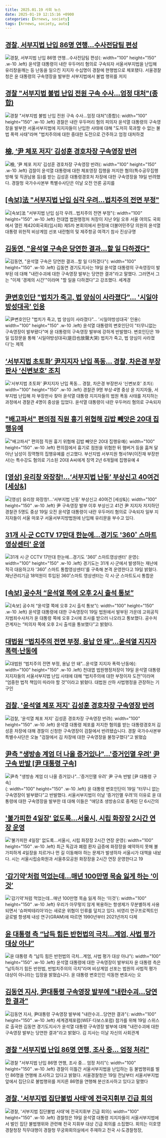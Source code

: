 ```yaml
---
title: 2025.01.19 사회 뉴스
date: 2025-01-19 12:15:16 +0900
categories: [krnews, society]
tags: [krnews, society, auto]
---
```

## [경찰, 서부지법 난입 86명 연행…수사전담팀 편성](https://n.news.naver.com/mnews/article/014/0005297509)

![경찰, 서부지법 난입 86명 연행…수사전담팀 편성](https://mimgnews.pstatic.net/image/origin/014/2025/01/19/5297509.jpg?type=nf220_150){: width="100" height="150" .w-10 .left}
윤석열 대통령이 내란 우두머리 혐의로 구속되자 서울서부지법을 난입해 유리창을깨는 등 난동을 일으킨 지지자 수십명이 경찰에 현행범으로 체포됐다. 서울경찰청은 윤 대통령의 구속영장을 발부한 서부지법에서 불법 행위를 저지

## [경찰 "서부지법 불법 난입 전원 구속 수사…엄정 대처"(종합)](https://n.news.naver.com/mnews/article/421/0008030188)

![경찰 "서부지법 불법 난입 전원 구속 수사…엄정 대처"(종합)](https://mimgnews.pstatic.net/image/origin/421/2025/01/19/8030188.jpg?type=nf220_150){: width="100" height="150" .w-10 .left}
경찰은 내란 우두머리 혐의 피의자 윤석열 대통령의 구속영장을 발부한 서울서부지법에 지지자들이 난입한 사태에 대해 "도저히 묵과할 수 없는 불법 폭력 사태"라며 "법치주의에 대한 중대한 도전으로 간주하고 엄정 대처하겠

## [檢, ‘尹 체포 저지’ 김성훈 경호차장 구속영장 반려](https://n.news.naver.com/mnews/article/020/0003610821)

![檢, ‘尹 체포 저지’ 김성훈 경호차장 구속영장 반려](https://mimgnews.pstatic.net/image/origin/020/2025/01/19/3610821.jpg?type=nf220_150){: width="100" height="150" .w-10 .left}
검찰이 윤석열 대통령에 대한 체포영장 집행을 저지한 혐의(특수공무집행방해 및 직권남용 등)를 받는 김성훈 대통령경호처 차장에 대한 구속영장을 19일 반려했다. 경찰청 국가수사본부 특별수사단은 이날 오전 언론 공지를

## [[속보]法 "서부지법 난입 심각 우려…법치주의 전면 부정"](https://n.news.naver.com/mnews/article/018/0005927650)

![[속보]法 "서부지법 난입 심각 우려…법치주의 전면 부정"](https://mimgnews.pstatic.net/image/origin/018/2025/01/19/5927650.jpg?type=nf220_150){: width="100" height="150" .w-10 .left}
천대엽 법원행정처 처장이 지난 9일 오후 서울 여의도 국회에서 열린 제420회국회(임시회) 제5차 본회의에서 한정애 더불어민주당 의원의 윤석열 대통령 위헌적 비상계엄 선포 내란혐의 및 제주항공 여객기 참사 진상규명

## [김동연, "윤석열 구속은 당연한 결과…할 일 다하겠다"](https://n.news.naver.com/mnews/article/014/0005297539)

![김동연, "윤석열 구속은 당연한 결과…할 일 다하겠다"](https://mimgnews.pstatic.net/image/origin/014/2025/01/19/5297539.jpg?type=nf220_150){: width="100" height="150" .w-10 .left}
김동연 경기도지사는 19일 윤석열 대통령의 구속영장이 발부된 데 대해 "내란수괴에 대한 구속영장 발부는 당연한 결과"라고 말했다. 그러면서 그는 "이제 '경제의 시간'"이라며 "할 일을 다하겠다"고 강조했다. 세계경

## [尹변호인단 "법치가 죽고, 법 양심이 사라졌다"… '시일야방성대곡' 인용](https://n.news.naver.com/mnews/article/277/0005534876)

![尹변호인단 "법치가 죽고, 법 양심이 사라졌다"… '시일야방성대곡' 인용](https://mimgnews.pstatic.net/image/origin/277/2025/01/19/5534876.jpg?type=nf220_150){: width="100" height="150" .w-10 .left}
윤석열 대통령의 변호인단이 "터무니없는 구속영장이 발부됐다"며 윤 대통령의 구속영장 발부에 강하게 반발했다. 변호인단은 19일 입장문을 통해 '시일야방성대곡(是日也放聲大哭) 법치가 죽고, 법 양심이 사라졌다'는 제목

## [‘서부지법 초토화’ 尹지지자 난입 폭동… 경찰, 차은경 부장판사 ‘신변보호’ 조치](https://n.news.naver.com/mnews/article/022/0004003956)

![‘서부지법 초토화’ 尹지지자 난입 폭동… 경찰, 차은경 부장판사 ‘신변보호’ 조치](https://mimgnews.pstatic.net/image/origin/022/2025/01/19/4003956.jpg?type=nf220_150){: width="100" height="150" .w-10 .left}
경찰관 9명 부상·4명 중상 윤 지지자들, 서부지법 난입해 차 부장판사 찾아 윤석열 대통령 지지자들의 법원 폭동 사태를 저지하는 과정에서 경찰관 4명이 중상을 입었다. 윤석열 대통령이 내란 우두머리 혐의로 구속되자

## ["배고파서" 편의점 직원 흉기 위협해 김밥 빼앗은 20대 집행유예](https://n.news.naver.com/mnews/article/001/0015167413)

!["배고파서" 편의점 직원 흉기 위협해 김밥 빼앗은 20대 집행유예](https://mimgnews.pstatic.net/image/origin/001/2025/01/19/15167413.jpg?type=nf220_150){: width="100" height="150" .w-10 .left}
편의점에서 흉기로 점원을 위협한 뒤 햄버거 등을 훔쳐 달아난 남성이 징역형의 집행유예를 선고했다. 부산지법 서부지원 형사1부(이진재 부장판사)는 특수강도 혐의로 기소된 20대 A씨에게 징역 2년 6개월에 집행유예 4

## [[영상] 유리창 와장창!…‘서부지법 난동’ 부상신고 40여건 [세상&]](https://n.news.naver.com/mnews/article/016/0002417842)

![[영상] 유리창 와장창!…‘서부지법 난동’ 부상신고 40여건 [세상&]](https://mimgnews.pstatic.net/image/origin/016/2025/01/19/2417842.jpg?type=nf220_150){: width="100" height="150" .w-10 .left}
尹 구속영장 발부 이후 부상신고 41건 尹 지지자 저지하던 경찰관 5명도 중상 19일 오전 윤석열 대통령이 내란 우두머리 혐의로 구속되자 일부 지지자들이 서울 마포구 서울서부지방법원에 난입해 유리문을 부수고 있다.

## [31개 시·군 CCTV 17만대 한눈에…경기도 '360˚ 스마트영상센터' 운영](https://n.news.naver.com/mnews/article/421/0008030002)

![31개 시·군 CCTV 17만대 한눈에…경기도 '360˚ 스마트영상센터' 운영](https://mimgnews.pstatic.net/image/origin/421/2025/01/19/8030002.jpg?type=nf220_150){: width="100" height="150" .w-10 .left}
경기도는 31개 시·군에서 발생하는 재난에 적극 대응하고자 '360˚ 스마트 통합영상센터'를 구축해 본격 운영한다고 19일 밝혔다. 재난관리기금 18억원이 투입된 360˚스마트 영상센터는 각 시·군 스마트도시 통합운

## [[속보] 공수처 “윤석열 쪽에 오후 2시 출석 통보”](https://n.news.naver.com/mnews/article/028/0002727320)

![[속보] 공수처 “윤석열 쪽에 오후 2시 출석 통보”](https://mimgnews.pstatic.net/image/origin/028/2025/01/19/2727320.jpg?type=nf220_150){: width="100" height="150" .w-10 .left}
윤석열 대통령에 대한 구속영장이 19일 법원에서 발부된 가운데 고위공직자범죄수사처가 윤 대통령 쪽에 오후 2시에 조사를 받으러 나오라고 통보했다. 공수처 관계자는 “피의자 쪽에 오후 2시 출석을 통보했다”고 밝혔다.

## [대법원 “법치주의 전면 부정, 용납 안 돼”…윤석열 지지자 폭력·난동에](https://n.news.naver.com/mnews/article/028/0002727312)

![대법원 “법치주의 전면 부정, 용납 안 돼”…윤석열 지지자 폭력·난동에](https://mimgnews.pstatic.net/image/origin/028/2025/01/19/2727312.jpg?type=nf220_150){: width="100" height="150" .w-10 .left}
천대엽 법원행정처장이 19일 윤석열 대통령 지지자들의 서울서부지법 난입 사태에 대해 “법치주의에 대한 부정이자 도전”이라며 “엄중한 법적 책임이 따라야 할 것”이라고 밝혔다. 대법원 산하 사법행정을 관장하는 기구인

## [검찰, '윤석열 체포 저지' 김성훈 경호차장 구속영장 반려](https://n.news.naver.com/mnews/article/214/0001400901)

![검찰, '윤석열 체포 저지' 김성훈 경호차장 구속영장 반려](https://mimgnews.pstatic.net/image/origin/214/2025/01/19/1400901.jpg?type=nf220_150){: width="100" height="150" .w-10 .left}
윤석열 대통령 체포를 저지한 혐의를 받는 대통령경호처 김성훈 차장에 대해 경찰이 신청한 구속영장이 검찰에서 반려됐습니다. 경찰 국가수사본부 특별수사단은 오늘 "검찰에서 김 차장에 대한 구속영장을 불청구했다"고 밝혔습

## [尹측 "생방송 계엄 더 나올 증거있나"…'증거인멸 우려' 尹 구속 반발 [尹 대통령 구속]](https://n.news.naver.com/mnews/article/011/0004441491)

![尹측 "생방송 계엄 더 나올 증거있나"…'증거인멸 우려' 尹 구속 반발 [尹 대통령 구속]](https://mimgnews.pstatic.net/image/origin/011/2025/01/19/4441491.jpg?type=nf220_150){: width="100" height="150" .w-10 .left}
윤 대통령 변호인단이 19일 “터무니 없는 구속영장이 발부됐다”고 반발했다. 서울서부지법이 이날 ‘증거인멸 우려’의 이유로 윤 대통령에 대한 구속영장을 발부한 데 대해 이들은 “애당초 생방송으로 중계된 단 6시간의

## ['불가피한 4일장' 없도록…서울시, 시립 화장장 2시간 연장 운영](https://n.news.naver.com/mnews/article/001/0015167712)

!['불가피한 4일장' 없도록…서울시, 시립 화장장 2시간 연장 운영](https://mimgnews.pstatic.net/image/origin/001/2025/01/19/15167712.jpg?type=nf220_150){: width="100" height="150" .w-10 .left}
최근 독감과 폐렴 환자 급증에 화장장을 예약하지 못해 불가피하게 4일장을 치르거나 먼 길 이동해야 하는 문제가 발생하자 서울시가 대책을 내놨다. 시는 서울시립승화원과 서울추모공원 화장장을 2시간 연장 운영한다고 19

## [‘감기약’처럼 먹었는데…매년 100만명 목숨 잃게 하는 ‘이것’](https://n.news.naver.com/mnews/article/081/0003511945)

![‘감기약’처럼 먹었는데…매년 100만명 목숨 잃게 하는 ‘이것’](https://mimgnews.pstatic.net/image/origin/081/2025/01/18/3511945.jpg?type=nf220_150){: width="100" height="150" .w-10 .left}
우리가 아무렇지 않게 복용하는 항생제가 무분별하게 사용되면서 ‘슈퍼박테리아’라는 새로운 위협이 인류를 덮치고 있다. 비영리 연구프로젝트인 글로벌 항생제 내성 연구(GRAM)에 따르면 1990년부터 2021년까지 다제

## [윤 대통령 측 “납득 힘든 반헌법의 극치…계엄, 사법 평가 대상 아냐”](https://n.news.naver.com/mnews/article/056/0011877515)

![윤 대통령 측 “납득 힘든 반헌법의 극치…계엄, 사법 평가 대상 아냐”](https://mimgnews.pstatic.net/image/origin/056/2025/01/19/11877515.jpg?type=nf220_150){: width="100" height="150" .w-10 .left}
윤석열 대통령에 대한 구속영장이 발부되자 윤 대통령 측은 “납득하기 힘든 반헌법, 반법치주의의 극치”라며 비상계엄 선포는 법원의 사법적 평가 대상이 아니라는 입장을 밝혔습니다. 윤 대통령 변호인인 석동현 변호사는 오

## [김동연 지사, 尹대통령 구속영장 발부에 "내란수괴…당연한 결과"](https://n.news.naver.com/mnews/article/011/0004441516)

![김동연 지사, 尹대통령 구속영장 발부에 "내란수괴…당연한 결과"](https://mimgnews.pstatic.net/image/origin/011/2025/01/19/4441516.jpg?type=nf220_150){: width="100" height="150" .w-10 .left}
세계경제포럼(WEF·다보스포럼) 참가를 위해 19일 스위스로 출국한 김동연 경기도지사가 윤석열 대통령 구속영장 발부에 대해 "내란수괴에 대한 구속영장 발부는 당연한 결과"라고 밝혔다. 김 지사는 이날 자신의 사회관계

## [경찰 "서부지법 난입 86명 연행, 조사 중… 엄정 처리"](https://n.news.naver.com/mnews/article/277/0005534872)

![경찰 "서부지법 난입 86명 연행, 조사 중… 엄정 처리"](https://mimgnews.pstatic.net/image/origin/277/2025/01/19/5534872.jpg?type=nf220_150){: width="100" height="150" .w-10 .left}
경찰이 이틀간 서울서부지법을 난입하는 등 불법행위를 벌인 86명을 연행해 조사하고 있다고 밝혔다. 서울경찰청은 19일 전날부터 서울서부지법 앞에서 집단으로 불법행위를 저지른 86명을 연행해 분산조사하고 있다고 말했다

## [경찰, '서부지법 집단불법 사태'에 전국지휘부 긴급 회의](https://n.news.naver.com/mnews/article/001/0015167463)

![경찰, '서부지법 집단불법 사태'에 전국지휘부 긴급 회의](https://mimgnews.pstatic.net/image/origin/001/2025/01/19/15167463.jpg?type=nf220_150){: width="100" height="150" .w-10 .left}
경찰청은 19일 윤석열 대통령 지지자들이 서울서부지법에서 벌인 집단 불법행위와 관련해 전국 지휘부 대상 긴급 회의를 소집했다. 회의는 이호영 경찰청장 직무대행이 경찰청 무궁화회의실에서 주재하고 전국 시·도경찰청장,

